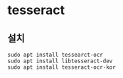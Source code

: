 # tesseract
## 설치
```
sudo apt install tessearct-ocr
sudo apt install libtesseract-dev
sudo apt install tesseract-ocr-kor
```
